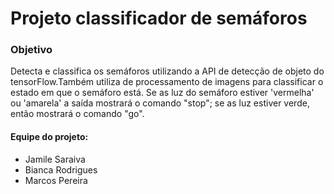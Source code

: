 # **Projeto classificador de semáforos**

### Objetivo
Detecta e classifica os semáforos  utilizando a API de detecção de objeto do tensorFlow.Também utiliza de processamento de imagens para classificar o estado em que o semáforo está. Se as luz do semáforo estiver 'vermelha' ou 'amarela' a saída mostrará o comando "stop"; se as luz estiver verde, então mostrará o comando "go".

#### Equipe do projeto:
  - Jamile Saraiva
  - Bianca Rodrigues
  - Marcos Pereira

